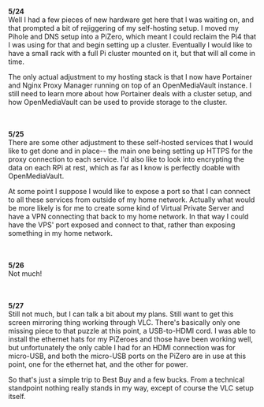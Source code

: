 **5/24**<br/>
Well I had a few pieces of new hardware get here that I was waiting on, and that prompted a bit of
rejiggering of my self-hosting setup. I moved my Pihole and DNS setup into a PiZero, which meant I could reclaim the Pi4 that I was using for that and begin setting up a cluster. Eventually I would like to have a small rack with a full Pi cluster mounted on it, but that will all come in time.

The only actual adjustment to my hosting stack is that I now have Portainer and Nginx Proxy Manager running on top of an OpenMediaVault instance. I still need to learn more about how Portainer deals with a cluster setup, and how OpenMediaVault can be used to provide storage to the cluster.

<br/><br/>
**5/25**<br/>
There are some other adjustment to these self-hosted services that I would like to get done and in place-- the main one being setting up HTTPS for the proxy connection to each service. I'd also like to look into encrypting the data on each RPi at rest, which as far as I know is perfectly doable with OpenMediaVault.

At some point I suppose I would like to expose a port so that I can connect to all these services from outside of my home network. Actually what would be more likely is for me to create some kind of Virtual Private Server and have a VPN connecting that back to my home network. In that way I could have the VPS' port exposed and connect to that, rather than exposing something in my home network.

<br/><br/>
**5/26**<br/>
Not much!

<br/><br/>
**5/27**<br/>
Still not much, but I can talk a bit about my plans. Still want to get this screen mirroring thing working through VLC. There's basically only one missing piece to that puzzle at this point, a USB-to-HDMI cord. I was able to install the ethernet hats for my PiZeroes and those have been working well, but unfortunately the only cable I had for an HDMI connection was for micro-USB, and both the micro-USB ports on the PiZero are in use at this point, one for the ethernet hat, and the other for power.

So that's just a simple trip to Best Buy and a few bucks. From a technical standpoint nothing really stands in my way, except of course the VLC setup itself.
